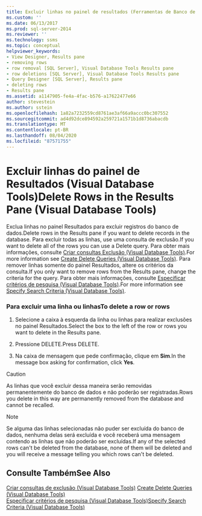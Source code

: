 ```yaml
---
title: Excluir linhas no painel de resultados (Ferramentas de Banco de Dados Visual) | Microsoft Docs
ms.custom: ''
ms.date: 06/13/2017
ms.prod: sql-server-2014
ms.reviewer: ''
ms.technology: ssms
ms.topic: conceptual
helpviewer_keywords:
- View Designer, Results pane
- removing rows
- row removal [SQL Server], Visual Database Tools Results pane
- row deletions [SQL Server], Visual Database Tools Results pane
- Query Designer [SQL Server], Results pane
- deleting rows
- Results pane
ms.assetid: a1147905-fe4a-4fac-b576-a17622477e66
author: stevestein
ms.author: sstein
ms.openlocfilehash: 1a82a7232559cd8761ae3af66a9accc0bc307552
ms.sourcegitcommit: ad4d92dce894592a259721a1571b1d8736abacdb
ms.translationtype: MT
ms.contentlocale: pt-BR
ms.lasthandoff: 08/04/2020
ms.locfileid: "87571755"
---
```

# <a name="delete-rows-in-the-results-pane-visual-database-tools"></a><span data-ttu-id="93b01-102">Excluir linhas do painel de Resultados (Visual Database Tools)</span><span class="sxs-lookup"><span data-stu-id="93b01-102">Delete Rows in the Results Pane (Visual Database Tools)</span></span>
  <span data-ttu-id="93b01-103">Exclua linhas no painel Resultados para excluir registros do banco de dados.</span><span class="sxs-lookup"><span data-stu-id="93b01-103">Delete rows in the Results pane if you want to delete records in the database.</span></span> <span data-ttu-id="93b01-104">Para excluir todas as linhas, use uma consulta de exclusão.</span><span class="sxs-lookup"><span data-stu-id="93b01-104">If you want to delete all of the rows you can use a Delete query.</span></span> <span data-ttu-id="93b01-105">Para obter mais informações, consulte [Criar consultas Exclusão &#40;Visual Database Tools&#41;](visual-database-tools.md).</span><span class="sxs-lookup"><span data-stu-id="93b01-105">For more information see [Create Delete Queries &#40;Visual Database Tools&#41;](visual-database-tools.md).</span></span> <span data-ttu-id="93b01-106">Para remover linhas somente do painel Resultados, altere os critérios da consulta.</span><span class="sxs-lookup"><span data-stu-id="93b01-106">If you only want to remove rows from the Results pane, change the criteria for the query.</span></span> <span data-ttu-id="93b01-107">Para obter mais informações, consulte [Especificar critérios de pesquisa &#40;Visual Database Tools&#41;](specify-search-criteria-visual-database-tools.md).</span><span class="sxs-lookup"><span data-stu-id="93b01-107">For more information see [Specify Search Criteria &#40;Visual Database Tools&#41;](specify-search-criteria-visual-database-tools.md).</span></span>  
  
### <a name="to-delete-a-row-or-rows"></a><span data-ttu-id="93b01-108">Para excluir uma linha ou linhas</span><span class="sxs-lookup"><span data-stu-id="93b01-108">To delete a row or rows</span></span>  
  
1.  <span data-ttu-id="93b01-109">Selecione a caixa à esquerda da linha ou linhas para realizar exclusões no painel Resultados.</span><span class="sxs-lookup"><span data-stu-id="93b01-109">Select the box to the left of the row or rows you want to delete in the Results pane.</span></span>  
  
2.  <span data-ttu-id="93b01-110">Pressione DELETE.</span><span class="sxs-lookup"><span data-stu-id="93b01-110">Press DELETE.</span></span>  
  
3.  <span data-ttu-id="93b01-111">Na caixa de mensagem que pede confirmação, clique em **Sim**.</span><span class="sxs-lookup"><span data-stu-id="93b01-111">In the message box asking for confirmation, click **Yes**.</span></span>  
  
> [!CAUTION]  
>  <span data-ttu-id="93b01-112">As linhas que você excluir dessa maneira serão removidas permanentemente do banco de dados e não poderão ser registradas.</span><span class="sxs-lookup"><span data-stu-id="93b01-112">Rows you delete in this way are permanently removed from the database and cannot be recalled.</span></span>  
  
> [!NOTE]  
>  <span data-ttu-id="93b01-113">Se alguma das linhas selecionadas não puder ser excluída do banco de dados, nenhuma delas será excluída e você receberá uma mensagem contendo as linhas que não poderão ser excluídas.</span><span class="sxs-lookup"><span data-stu-id="93b01-113">If any of the selected rows can't be deleted from the database, none of them will be deleted and you will receive a message telling you which rows can't be deleted.</span></span>  
  
## <a name="see-also"></a><span data-ttu-id="93b01-114">Consulte Também</span><span class="sxs-lookup"><span data-stu-id="93b01-114">See Also</span></span>  
 <span data-ttu-id="93b01-115">[Criar consultas de exclusão &#40;Visual Database Tools&#41;](visual-database-tools.md) </span><span class="sxs-lookup"><span data-stu-id="93b01-115">[Create Delete Queries &#40;Visual Database Tools&#41;](visual-database-tools.md) </span></span>  
 [<span data-ttu-id="93b01-116">Especificar critérios de pesquisa &#40;Visual Database Tools&#41;</span><span class="sxs-lookup"><span data-stu-id="93b01-116">Specify Search Criteria &#40;Visual Database Tools&#41;</span></span>](specify-search-criteria-visual-database-tools.md)  
  
  
